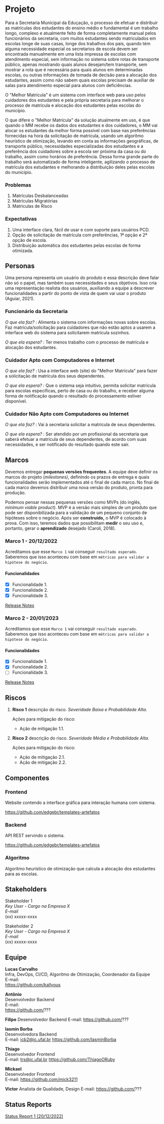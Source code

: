 # Projeto

Para a Secretaria Municipal da Eduçação, o processo de efetuar e distribuir as matrículas dos estudantes do ensino médio e fundamental é um trabalho longo, complexo e atualmente feito de forma completamente manual pelos funcionários da secretaria, com muitos estudantes sendo matriculados em escolas longe de suas casas, longe dos trabalhos dos pais, quando tém alguma necessidade especial os secretarios de escola devem ser encontrada manualmente em uma lista impressa de escolas com atendimento especial, sem informação no sistema sobre rotas de transporte público, apenas mostrando quais alunos desejam/tem transporte, sem mostrar a rota que é necessária para quais alunos em determinadas escolas, ou outras informações de tomada de decisão para a alocação dos estudantes, assim como não sabem quais escolas precisam de auxiliar de salas para atendimento especial para alunos com deficiências.

O "Melhor Matrícula" é um sistema com interface web para uso pelos cuidadores dos estudantes e pela própria secretaria para melhorar o processo de matrícula e alocação dos estudantes pelas escolas do município.

O que difere o "Melhor Matrícula" da solução atualmente em uso, é que quando o MM recebe os dados dos estudantes e dos cuidadores, o MM vai alocar os estudantes da melhor forma possível com base nas preferências fornecidas na hora da solicitação de matrícula, usando um algoritmo heurístico de otimização, levando em conta as informações geográficas, de transporte público, necessidades especializadas dos estudantes e a preferência dos cuidadores sobre a escola ser próxima da casa ou do trabalho, assim como horários de preferência. Dessa forma grande parte do trabalho será automatizado de forma inteligente, agilizando o processo de matrícula dos estudantes e melhorando a distribuição deles pelas escolas do município.

### Problemas

1) Matrículas Desbalanceadas
2) Matrículas Migratórias
3) Matriculas de Risco

### Expectativas

1) Uma interface clara, fácil de usar e com suporte para usuários PCD.
2) Opção de solicitação de matrícula com preferências, 1ª opção e 2ª opção de escola.
3) Distribuição automática dos estudantes pelas escolas de forma otimizada.

## Personas

Uma persona representa um usuário do produto e essa descrição deve falar não só o papel, mas também suas necessidades e seus objetivos. Isso cria uma representação realista dos usuários, auxiliando a equipe a descrever funcionalidades a partir do ponto de vista de quem vai usar o produto (Aguiar, 2021).

### Funcionário da Secretaria

*O que ela faz?* : Alimenta o sistema com informações novas sobre escolas. Faz matrícula/solicitação para cuidadores que não estão aptos a usarem a interface web do sistema para solicitarem matrícula sozinhos.

*O que ela espera?* : Ter menos trabalho com o processo de matrícula e alocação dos estudantes.

### Cuidador Apto com Computadores e Internet

*O que ela faz?* : Usa a interface web (site) do "Melhor Matrícula" para fazer a solicitação de matrícula dos seus dependentes.

*O que ela espera?* : Que o sistema seja intuitivo, permita solicitar matrícula para escolas específicas, perto de casa ou do trabalho, e receber alguma forma de notificação quando o resultado do processamento estiver disponível.

### Cuidador Não Apto com Computadores ou Internet

*O que ela faz?* : Vai à secretaria solicitar a matrícula de seus dependentes.

*O que ela espera?* : Ser atendido por um profissional da secretaria que saberá efetuar a matrícula de seus dependentes, de acordo com suas necessidades, e ser notificado do resultado quando este sair.

## Marcos

Devemos entregar **pequenas versões frequentes**. A equipe deve definir os marcos do projeto (*milestones)*, definindo os prazos de entrega e quais funcionalidades serão implementados até o final de cada marco. No final de cada marco devemos distribuir uma nova versão do produto, pronta para produção.

Podemos pensar nessas pequenas versões como MVPs (do inglês, *minimum viable product*). MVP é a versão mais simples de um produto que pode ser disponibilizada para a validação de um pequeno conjunto de hipóteses sobre o negócio. Após ser **construído,** o MVP é colocado à prova. Com isso, teremos dados que possibilitam **medir** o seu uso e, portanto, gerar o **aprendizado** desejado (Caroli, 2018).

### Marco 1 - 20/12/2022

Acreditamos que esse `Marco 1` vai conseguir `resultado esperado`. Saberemos que isso aconteceu com base em `métricas para validar a hipótese do negócio`.

#### Funcionalidades

- [x] Funcionalidade 1.
- [x] Funcionalidade 2.
- [x] Funcionalidade 3.

[Release Notes ](release_notes_1.md)

### Marco 2 - 20/01/2023

Acreditamos que esse `Marco 1` vai conseguir `resultado esperado`. Saberemos que isso aconteceu com base em `métricas para validar a hipótese do negócio`.

#### Funcionalidades 

- [x] Funcionalidade 1.
- [x] Funcionalidade 2.
- [ ] Funcionalidade 3.

[Release Notes ](release_notes_1.md)

## Riscos

1. **Risco 1** descrição do risco. *Severidade Baixa e Probabilidade Alta*.

   Ações para mitigação do risco:

   * Ação de mitigação 1.1.

2. **Risco 2** descrição do risco. *Severidade Média e Probabilidade Alta*.

   Ações para mitigação do risco:

   * Ação de mitigação 2.1.
   * Ação de mitigação 2.2.

## Componentes

### Frontend

Website contendo a interface gráfica para interação humana com sistema.

https://github.com/edgebr/templates-artefatos

### Backend

API REST servindo o sistema.

https://github.com/edgebr/templates-artefatos


### Algoritmo

Algoritmo heurístico de otimização que calcula a alocação dos estudantes para as escolas.


## Stakeholders

Stakeholder 1 <br />
*Key User - Cargo na Empresa X* <br />
*E-mail* <br />
(xx) xxxxx-xxxx

Stakeholder 2 <br />
*Key User - Cargo na Empresa X* <br />
*E-mail* <br />
(xx) xxxxx-xxxx

## Equipe

**Lucas Carvalho**  
Infra, DevOps, CI/CD, Algoritmo de Otimização, Coordenador da Equipe  
E-mail:  
https://github.com/kallyous


**Antônio**  
Desenvolvedor Backend  
E-mail:  
https://github.com/???

**Filipe**
Desenvolvedor Backend
E-mail:
https://github.com/???

**Iasmin Borba**  
Desenvolvedora Backend  
E-mail:  icb2@ic.ufal.br
https://github.com/IasminBorba


**Thiago**  
Desenvolvedor Frontend  
E-mail: trs@ic.ufal.br
https://github.com/ThiagoORuby


**Mickael**  
Desenvolvedor Frontend  
E-mail: 
https://github.com/mick3211  


**Victor**
Analista de Qualidade, Design
E-mail:
https://github.com/???

## Status Reports

[Status Report 1 (20/12/2022)](status_report_1.md)
